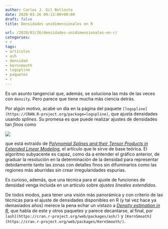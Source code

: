 ```yaml
---
author: Carlos J. Gil Bellosta
date: 2020-03-26 09:13:00+00:00
draft: false
title: Densidades unidimensionales en R

url: /2020/03/26/densidades-unidimensionales-en-r/
categories:
- r
tags:
- artículos
- ash
- densidad
- kernsmooth
- logspline
- paquetes
- r
---
```





Es un asunto tangencial que, además, se soluciona las más de las veces con `density`. Pero parece que tiene mucha más ciencia detrás.







Por algún motivo, acabé un día en la página del paquete `[logspline](https://CRAN.R-project.org/package=logspline)`, que ajusta densidades usando _splines_. Su promesa es que puede realizar ajustes de densidades tan _finos_ como





![](/wp-uploads/2020/03/logspline.png)






que está extraído de _[Polynomial Splines and their Tensor Products in Extended Linear Modeling](https://www.jstor.org/stable/2959054?seq=1)_, el artículo que le sirve de base teórica. El algoritmo subyacente es capaz, como da a entender el gráfico anterior, de graduar la resolución en la determinación de la densidad para representar debidamente tanto las zonas con detalles finos sin difuminarlos como las regiones más aburridas sin crear irregularidades espurias.







Es curioso, además, que una técnica para el ajuste de funciones de densidad venga incluida en un artículo sobre _ajustes lineales extendidos_.







De todos modos, para tener una visión más panorámica y con criterio de las técnicas para el ajuste de densidades disponibles en R (y tal vez hace  ya demasiados años) merece la pena echar un vistazo a _[Density estimation in R](https://vita.had.co.nz/papers/density-estimation.pdf)_, que habla de este y otros paquetes y parece decantarse, al final, por `[ash](https://cran.r-project.org/web/packages/ash/)` y `[KernSmooth](https://cran.r-project.org/web/packages/KernSmooth/)`.



